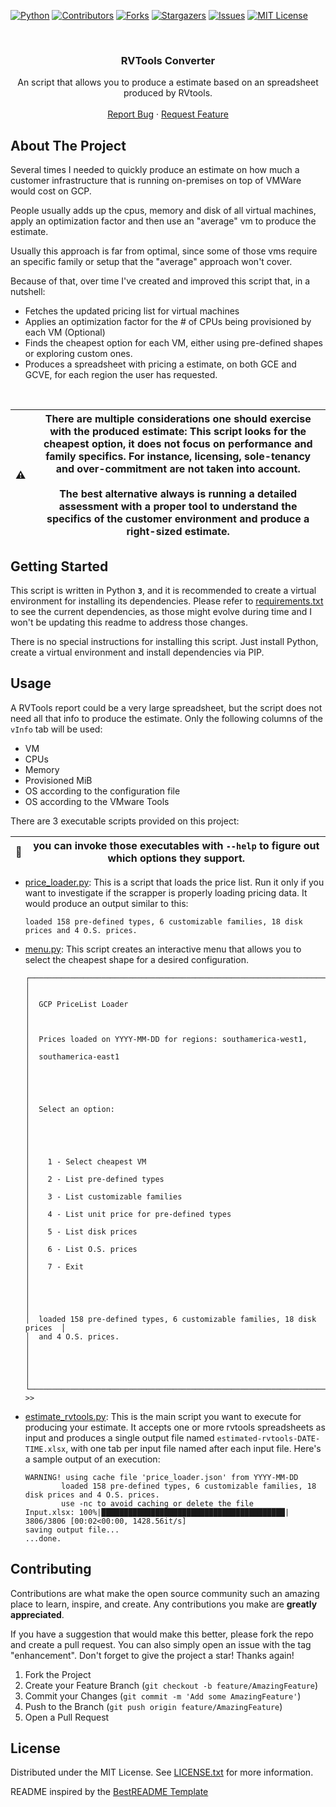[![Python][Python]][Python-url]
[![Contributors][contributors-shield]][contributors-url]
[![Forks][forks-shield]][forks-url]
[![Stargazers][stars-shield]][stars-url]
[![Issues][issues-shield]][issues-url]
[![MIT License][license-shield]][license-url]

<!-- PROJECT LOGO -->
<br />
<div align="center">
  <h3 align="center">RVTools Converter</h3>

  <p align="center">
    An script that allows you to produce a estimate based on an spreadsheet produced by RVtools.
    <br />
    <br />
    <a href="https://github.com/edsenabr/RVTools/issues">Report Bug</a>
    ·
    <a href="https://github.com/edsenabr/RVTools/issues">Request Feature</a>
  </p>
</div>

<!-- ABOUT THE PROJECT -->
## About The Project

Several times I needed to quickly produce an estimate on how much a customer infrastructure that is running on-premises on top of VMWare would cost on GCP. 

People usually adds up the cpus, memory and disk of all virtual machines, apply an optimization factor and then use an "average" vm to produce the estimate. 

Usually this approach is far from optimal, since some of those vms require an specific family or setup that the "average" approach won't cover. 

Because of that, over time I've created and improved this script that, in a nutshell:
* Fetches the updated pricing list for virtual machines
* Applies an optimization factor for the # of CPUs being provisioned by each VM (Optional)
* Finds the cheapest option for each VM, either using pre-defined shapes or exploring custom ones.
* Produces a spreadsheet with pricing a estimate, on both GCE and GCVE, for each region the user has requested.
<p>&nbsp;</p>

|:warning:|There are multiple considerations one should exercise with the produced estimate: This script looks for the cheapest option, it does not focus on performance and family specifics. For instance, licensing, sole-tenancy and over-commitment are not taken into account.<br/><br/>The best alternative always is running a detailed assessment with a proper tool to understand the specifics of the customer environment and produce a right-sized estimate.|
|-|-|


## Getting Started

This script is written in Python **`3`**, and it is recommended to create a virtual environment for installing its dependencies. Please refer to [requirements.txt](requirements.txt) to see the current dependencies, as those might evolve during time and I won't be updating this readme to address those changes.

There is no special instructions for installing this script. Just install Python, create a virtual environment and install dependencies via PIP.


<!-- USAGE EXAMPLES -->
## Usage
A RVTools report could be a very large spreadsheet, but the script does not need all that info to produce the estimate. Only the following columns of the `vInfo` tab will be  used:

* VM
* CPUs 
* Memory
* Provisioned MiB
* OS according to the configuration file
* OS according to the VMware Tools

There are 3 executable scripts provided on this project:

|:memo:|you can invoke those executables with `--help` to figure out which options they support.|
|-|-|


* [price_loader.py](price_loader.py): This is a script that loads the price list. Run it only if you want to investigate if the scrapper is properly loading pricing data. It would produce an output similar to this:
  ```
  loaded 158 pre-defined types, 6 customizable families, 18 disk prices and 4 O.S. prices.
  ```
* [menu.py](menu.py): This script creates an interactive menu that allows you to select the cheapest shape for a desired configuration.
  ```
  ┌─────────────────────────────────────────────────────────────────────────┐
  │                                                                         │
  │  GCP PriceList Loader                                                   │
  │                                                                         │
  │  Prices loaded on YYYY-MM-DD for regions: southamerica-west1,           │
  │  southamerica-east1                                                     │
  │                                                                         │
  │                                                                         │
  │  Select an option:                                                      │
  │                                                                         │
  │                                                                         │
  │    1 - Select cheapest VM                                               │
  │    2 - List pre-defined types                                           │
  │    3 - List customizable families                                       │
  │    4 - List unit price for pre-defined types                            │
  │    5 - List disk prices                                                 │
  │    6 - List O.S. prices                                                 │
  │    7 - Exit                                                             │
  │                                                                         │
  │                                                                         │
  │  loaded 158 pre-defined types, 6 customizable families, 18 disk prices  │
  │  and 4 O.S. prices.                                                     │
  │                                                                         │
  │                                                                         │
  └─────────────────────────────────────────────────────────────────────────┘
  >> 
  ```
* [estimate_rvtools.py](estimate_rvtools.py): This is the main script you want to execute for producing your estimate. It accepts one or more rvtools spreadsheets as input and produces a single output file named `estimated-rvtools-DATE-TIME.xlsx`, with one tab per input file named after each input file. Here's a sample output of an execution:
  ```
  WARNING! using cache file 'price_loader.json' from YYYY-MM-DD
          loaded 158 pre-defined types, 6 customizable families, 18 disk prices and 4 O.S. prices.
          use -nc to avoid caching or delete the file
  Input.xlsx: 100%|█████████████████████████████████████████| 3806/3806 [00:02<00:00, 1428.56it/s]
  saving output file...
  ...done.
  ```
<!-- CONTRIBUTING -->
## Contributing

Contributions are what make the open source community such an amazing place to learn, inspire, and create. Any contributions you make are **greatly appreciated**.

If you have a suggestion that would make this better, please fork the repo and create a pull request. You can also simply open an issue with the tag "enhancement".
Don't forget to give the project a star! Thanks again!

1. Fork the Project
2. Create your Feature Branch (`git checkout -b feature/AmazingFeature`)
3. Commit your Changes (`git commit -m 'Add some AmazingFeature'`)
4. Push to the Branch (`git push origin feature/AmazingFeature`)
5. Open a Pull Request


<!-- LICENSE -->
## License

Distributed under the MIT License. See [LICENSE.txt](LICENSE.txt) for more information. 

README inspired by the [BestREADME Template](https://github.com/othneildrew/Best-README-Template/)


[contributors-shield]: https://img.shields.io/github/contributors/othneildrew/Best-README-Template.svg?style=for-the-badge
[contributors-url]: https://github.com/edsenabr/RVTools/graphs/contributors
[forks-shield]: https://img.shields.io/github/forks/othneildrew/Best-README-Template.svg?style=for-the-badge
[forks-url]: https://github.com/edsenabr/RVTools/network/members
[stars-shield]: https://img.shields.io/github/stars/othneildrew/Best-README-Template.svg?style=for-the-badge
[stars-url]: https://github.com/edsenabr/RVTools/stargazers
[issues-shield]: https://img.shields.io/github/issues/othneildrew/Best-README-Template.svg?style=for-the-badge
[issues-url]: https://github.com/edsenabr/RVTools/issues
[license-shield]: https://img.shields.io/github/license/othneildrew/Best-README-Template.svg?style=for-the-badge
[license-url]: https://github.com/edsenabr/RVTools/blob/master/LICENSE.txt
[Python]: https://img.shields.io/badge/python-3670A0?style=for-the-badge&logo=python&logoColor=ffdd54
[Python-url]: https://nextjs.org/